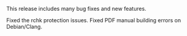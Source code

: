 This release includes many bug fixes and 
new features.

Fixed the rchk protection issues.
Fixed PDF manual building errors on Debian/Clang.


